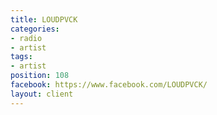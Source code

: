 ```yaml
---
title: LOUDPVCK
categories:
- radio
- artist
tags:
- artist
position: 108
facebook: https://www.facebook.com/LOUDPVCK/
layout: client
---
```


